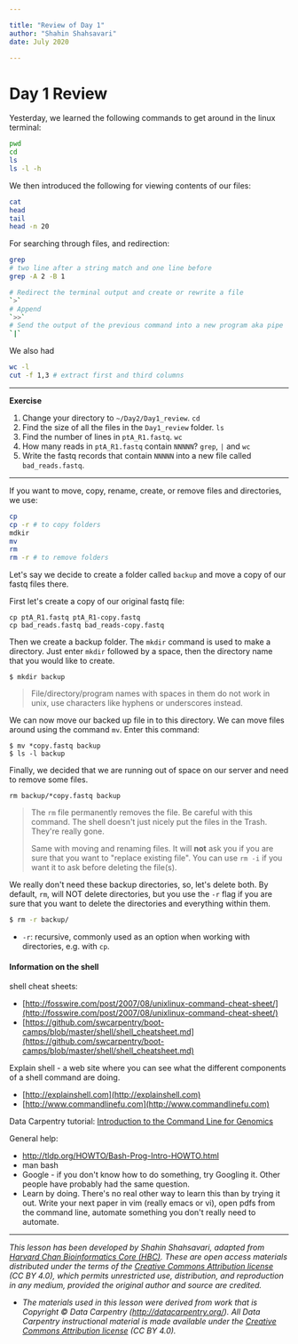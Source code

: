 ```yaml
---

title: "Review of Day 1"
author: "Shahin Shahsavari"
date: July 2020

---
```


# Day 1 Review

Yesterday, we learned the following commands to get around in the linux terminal:

```bash
pwd
cd
ls
ls -l -h
```

We then introduced the following for viewing contents of our files:

```bash
cat
head
tail
head -n 20
```

For searching through files, and redirection:

```bash
grep
# two line after a string match and one line before
grep -A 2 -B 1

# Redirect the terminal output and create or rewrite a file
`>`
# Append
`>>`
# Send the output of the previous command into a new program aka pipe
`|`

```

We also had

```bash
wc -l
cut -f 1,3 # extract first and third columns
```

---

**Exercise**

1.  Change your directory to `~/Day2/Day1_review`. `cd`
2.  Find the size of all the files in the `Day1_review` folder. `ls`
3.  Find the number of lines in `ptA_R1.fastq`. `wc`
4.  How many reads in `ptA_R1.fastq` contain `NNNNN`? `grep`, `|` and `wc`
5.  Write the fastq records that contain `NNNNN` into a new file called `bad_reads.fastq`.

---

If you want to move, copy, rename, create, or remove files and directories, we use:

```bash
cp
cp -r # to copy folders
mdkir
mv
rm
rm -r # to remove folders
```

Let's say we decide to create a folder called `backup` and move a copy of our fastq files there.

First let's create a copy of our original fastq file:

```
cp ptA_R1.fastq ptA_R1-copy.fastq
cp bad_reads.fastq bad_reads-copy.fastq
```

Then we create a backup folder. The `mkdir` command is used to make a directory. Just enter `mkdir` followed by a space, then the directory name that you would like to create.
```
$ mkdir backup
```

> File/directory/program names with spaces in them do not work in unix, use characters like hyphens or underscores instead.

We can now move our backed up file in to this directory. We can move files around using the command `mv`. Enter this command:

```
$ mv *copy.fastq backup
$ ls -l backup
```

Finally, we decided that we are running out of space on our server and need to remove some files.

```
rm backup/*copy.fastq backup
```

> The `rm` file permanently removes the file. Be careful with this command. The shell doesn't
just nicely put the files in the Trash. They're really gone.
>
> Same with moving and renaming files. It will **not** ask you if you are sure that you want to "replace existing file". You can use `rm -i` if you want it to ask before deleting the file(s).

We really don't need these backup directories, so, let's delete both. By default, `rm`, will NOT delete directories, but you use the `-r` flag if you are sure that you want to delete the directories and everything within them.

```bash
$ rm -r backup/
```

- `-r`: recursive, commonly used as an option when working with directories, e.g. with `cp`.


#### Information on the shell

shell cheat sheets:<br>
* [http://fosswire.com/post/2007/08/unixlinux-command-cheat-sheet/](http://fosswire.com/post/2007/08/unixlinux-command-cheat-sheet/)
* [https://github.com/swcarpentry/boot-camps/blob/master/shell/shell_cheatsheet.md](https://github.com/swcarpentry/boot-camps/blob/master/shell/shell_cheatsheet.md)

Explain shell - a web site where you can see what the different components of
a shell command are doing.
* [http://explainshell.com](http://explainshell.com)
* [http://www.commandlinefu.com](http://www.commandlinefu.com)

Data Carpentry tutorial: [Introduction to the Command Line for Genomics](https://datacarpentry.org/shell-genomics/)

General help:
- http://tldp.org/HOWTO/Bash-Prog-Intro-HOWTO.html
- man bash
- Google - if you don't know how to do something, try Googling it. Other people
have probably had the same question.
- Learn by doing. There's no real other way to learn this than by trying it
out.  Write your next paper in vim (really emacs or vi), open pdfs from
the command line, automate something you don't really need to automate.

---

*This lesson has been developed by Shahin Shahsavari, adapted from [Harvard Chan Bioinformatics Core (HBC)](http://bioinformatics.sph.harvard.edu/). These are open access materials distributed under the terms of the [Creative Commons Attribution license](https://creativecommons.org/licenses/by/4.0/) (CC BY 4.0), which permits unrestricted use, distribution, and reproduction in any medium, provided the original author and source are credited.*

* *The materials used in this lesson were derived from work that is Copyright © Data Carpentry (http://datacarpentry.org/).
All Data Carpentry instructional material is made available under the [Creative Commons Attribution license](https://creativecommons.org/licenses/by/4.0/) (CC BY 4.0).*
